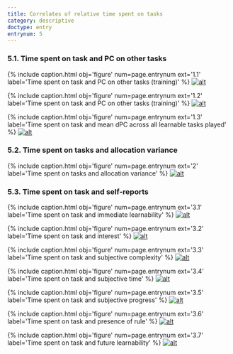 ```yaml
---
title: Correlates of relative time spent on tasks
category: descriptive
doctype: entry
entrynum: 5
---
```


### 5.1. Time spent on task and PC on other tasks
{% include caption.html 
    obj='figure' 
    num=page.entrynum 
    ext='1.1'
    label='Time spent on task and PC on other tasks (training)' %}
[![alt]({{site.baseurl}}/img_compressed/stickiness_and_rpc_train.svg)]({{site.baseurl}}/img/stickiness_and_rpc_train.svg)

{% include caption.html 
    obj='figure' 
    num=page.entrynum 
    ext='1.2'
    label='Time spent on task and PC on other tasks (training)' %}
[![alt]({{site.baseurl}}/img_compressed/stickiness_and_rpc_free.svg)]({{site.baseurl}}/img/stickiness_and_rpc_free.svg)

{% include caption.html 
    obj='figure' 
    num=page.entrynum 
    ext='1.3'
    label='Time spent on task and mean dPC across all learnable tasks played' %}
[![alt]({{site.baseurl}}/img_compressed/stickiness_and_dpc.svg)]({{site.baseurl}}/img/stickiness_and_dpc.svg)


### 5.2. Time spent on tasks and allocation variance
{% include caption.html 
    obj='figure' 
    num=page.entrynum 
    ext='2'
    label='Time spent on tasks and allocation variance' %}
[![alt]({{site.baseurl}}/img_compressed/stickiness_and_alv.svg)]({{site.baseurl}}/img/stickiness_and_alv.svg)

### 5.3. Time spent on task and self-reports
{% include caption.html 
    obj='figure' 
    num=page.entrynum 
    ext='3.1'
    label='Time spent on task and immediate learnability' %}
[![alt]({{site.baseurl}}/img_compressed/stickiness_and_subj_lrn.svg)]({{site.baseurl}}/img/stickiness_and_subj_lrn.svg)


{% include caption.html 
    obj='figure' 
    num=page.entrynum 
    ext='3.2'
    label='Time spent on task and interest' %}
[![alt]({{site.baseurl}}/img_compressed/stickiness_and_subj_int.svg)]({{site.baseurl}}/img/stickiness_and_subj_int.svg)

{% include caption.html 
    obj='figure' 
    num=page.entrynum 
    ext='3.3'
    label='Time spent on task and subjective complexity' %}
[![alt]({{site.baseurl}}/img_compressed/stickiness_and_subj_comp.svg)]({{site.baseurl}}/img/stickiness_and_subj_comp.svg)

{% include caption.html 
    obj='figure' 
    num=page.entrynum 
    ext='3.4'
    label='Time spent on task and subjective time' %}
[![alt]({{site.baseurl}}/img_compressed/stickiness_and_subj_time.svg)]({{site.baseurl}}/img/stickiness_and_subj_time.svg)

{% include caption.html 
    obj='figure' 
    num=page.entrynum 
    ext='3.5'
    label='Time spent on task and subjective progress' %}
[![alt]({{site.baseurl}}/img_compressed/stickiness_and_subj_prog.svg)]({{site.baseurl}}/img/stickiness_and_subj_prog.svg)

{% include caption.html 
    obj='figure' 
    num=page.entrynum 
    ext='3.6'
    label='Time spent on task and presence of rule' %}
[![alt]({{site.baseurl}}/img_compressed/stickiness_and_subj_rule.svg)]({{site.baseurl}}/img/stickiness_and_subj_rule.svg)

{% include caption.html 
    obj='figure' 
    num=page.entrynum 
    ext='3.7'
    label='Time spent on task and future learnability' %}
[![alt]({{site.baseurl}}/img_compressed/stickiness_and_subj_lrn2.svg)]({{site.baseurl}}/img/stickiness_and_subj_lrn2.svg)
